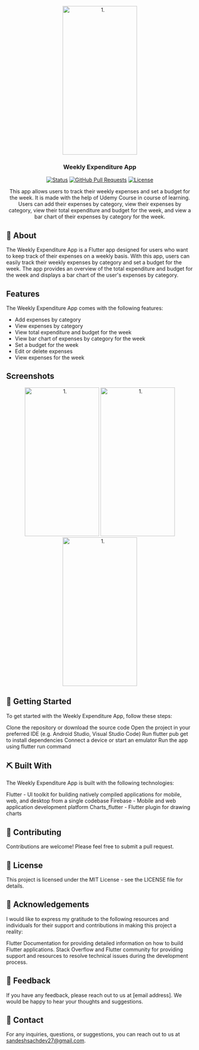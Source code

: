 <p align="center">
  <img src="https://user-images.githubusercontent.com/54627871/233826977-26f985bf-780a-4f36-a9d8-e5d33d42648e.jpg" alt="1." width="200" height="400">
</p>
<h3 align="center">Weekly Expenditure App</h3>

<div align="center">

[![Status](https://img.shields.io/badge/status-active-success.svg)]()
[![GitHub Pull Requests](https://img.shields.io/github/issues-pr/kylelobo/The-Documentation-Compendium.svg)](https://github.com/kylelobo/The-Documentation-Compendium/pulls)
[![License](https://img.shields.io/badge/license-MIT-blue.svg)](/LICENSE)

</div>


<p align="center"> 
This app allows users to track their weekly expenses and set a budget for the week. It is made with the help of Udemy Course in course of learning.  Users can add their expenses by category, view their expenses by category, view their total expenditure and budget for the week, and view a bar chart of their expenses by category for the week.
    <br> 
</p>


## 🧐 About 

The Weekly Expenditure App is a Flutter app designed for users who want to keep track of their expenses on a weekly basis. With this app, users can easily track their weekly expenses by category and set a budget for the week. The app provides an overview of the total expenditure and budget for the week and displays a bar chart of the user's expenses by category.

## Features 

The Weekly Expenditure App comes with the following features:

<ul>
  <li>Add expenses by category</li>
  <li>View expenses by category</li>
  <li>View total expenditure and budget for the week</li>
  <li>View bar chart of expenses by category for the week</li>
  <li>Set a budget for the week</li>
  <li>Edit or delete expenses</li>
  <li>View expenses for the week</li>
</ul>



## Screenshots 
<div align="center">
<img src="https://user-images.githubusercontent.com/54627871/233827183-c2a0d88a-8dc3-44dd-a9a9-75c9f6eac010.jpg" alt="1." width="200" height="400">
<img src="https://user-images.githubusercontent.com/54627871/233827188-ccb09b2c-5364-4139-9230-dfdb8a4af88b.jpg" alt="1." width="200" height="400">
<img src="https://user-images.githubusercontent.com/54627871/233827191-4a08d80b-8d5d-4401-9c5c-747831b2b089.jpg" alt="1." width="200" height="400">
</div>


## 🏁 Getting Started <a name = "getting_started"></a>

To get started with the Weekly Expenditure App, follow these steps:

Clone the repository or download the source code
Open the project in your preferred IDE (e.g. Android Studio, Visual Studio Code)
Run flutter pub get to install dependencies
Connect a device or start an emulator
Run the app using flutter run command

## ⛏️ Built With 

The Weekly Expenditure App is built with the following technologies:

Flutter - UI toolkit for building natively compiled applications for mobile, web, and desktop from a single codebase
Firebase - Mobile and web application development platform
Charts_flutter - Flutter plugin for drawing charts


## 👥 Contributing 

Contributions are welcome! Please feel free to submit a pull request.

## 📝 License 

This project is licensed under the MIT License - see the LICENSE file for details.


## 🎉 Acknowledgements 

I would like to express my gratitude to the following resources and individuals for their support and contributions in making this project a reality:

Flutter Documentation for providing detailed information on how to build Flutter applications.
Stack Overflow and Flutter community for providing support and resources to resolve technical issues during the development process.


## 📢 Feedback

If you have any feedback, please reach out to us at [email address]. We would be happy to hear your thoughts and suggestions.

## 📢 Contact

For any inquiries, questions, or suggestions, you can reach out to us at sandeshsachdev27@gmail.com.
